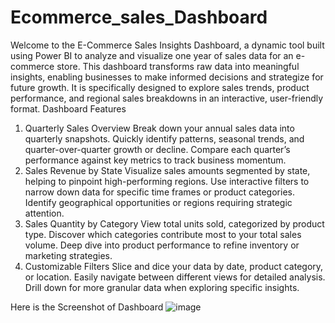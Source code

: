 # Ecommerce_sales_Dashboard
Welcome to the E-Commerce Sales Insights Dashboard, a dynamic tool built using Power BI to analyze and visualize one year of sales data for an e-commerce store. This dashboard transforms raw data into meaningful insights, enabling businesses to make informed decisions and strategize for future growth. It is specifically designed to explore sales trends, product performance, and regional sales breakdowns in an interactive, user-friendly format.
Dashboard Features
1. Quarterly Sales Overview
Break down your annual sales data into quarterly snapshots.
Quickly identify patterns, seasonal trends, and quarter-over-quarter growth or decline.
Compare each quarter’s performance against key metrics to track business momentum.
2. Sales Revenue by State
Visualize sales amounts segmented by state, helping to pinpoint high-performing regions.
Use interactive filters to narrow down data for specific time frames or product categories.
Identify geographical opportunities or regions requiring strategic attention.
3. Sales Quantity by Category
View total units sold, categorized by product type.
Discover which categories contribute most to your total sales volume.
Deep dive into product performance to refine inventory or marketing strategies.
4. Customizable Filters
Slice and dice your data by date, product category, or location.
Easily navigate between different views for detailed analysis.
Drill down for more granular data when exploring specific insights.


Here is the Screenshot of Dashboard
![image](https://github.com/user-attachments/assets/ef8c75f4-b5a5-42aa-8748-8861d3dc4487)
